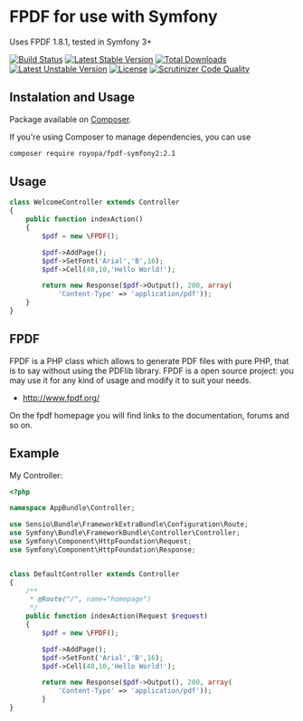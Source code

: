 FPDF for use with Symfony
=========================

Uses FPDF 1.8.1, tested in Symfony 3+

[![Build Status](https://travis-ci.org/royopa/fpdf-symfony2.svg?branch=master)](https://travis-ci.org/royopa/fpdf-symfony2)
[![Latest Stable Version](https://poser.pugx.org/royopa/fpdf-symfony2/v/stable.svg)](https://packagist.org/packages/royopa/fpdf-symfony2) [![Total Downloads](https://poser.pugx.org/royopa/fpdf-symfony2/downloads.svg)](https://packagist.org/packages/royopa/fpdf-symfony2) [![Latest Unstable Version](https://poser.pugx.org/royopa/fpdf-symfony2/v/unstable.svg)](https://packagist.org/packages/royopa/fpdf-symfony2) [![License](https://poser.pugx.org/royopa/fpdf-symfony2/license.svg)](https://packagist.org/packages/royopa/fpdf-symfony2)
[![Scrutinizer Code Quality](https://scrutinizer-ci.com/g/royopa/fpdf-symfony2/badges/quality-score.png?b=master)](https://scrutinizer-ci.com/g/royopa/fpdf-symfony2/?branch=master)

## Instalation and Usage 

Package available on [Composer](https://packagist.org/packages/royopa/fpdf-symfony2).

If you're using Composer to manage dependencies, you can use

```sh
composer require royopa/fpdf-symfony2:2.1
```

Usage
-----
```php
class WelcomeController extends Controller
{
    public function indexAction()
    {
        $pdf = new \FPDF();

        $pdf->AddPage();
        $pdf->SetFont('Arial','B',16);
        $pdf->Cell(40,10,'Hello World!');

        return new Response($pdf->Output(), 200, array(
            'Content-Type' => 'application/pdf'));
    }
}

```

FPDF
-----
FPDF is a PHP class which allows to generate PDF files with pure PHP, that is to say without using the PDFlib library. FPDF is a open source project: you may use it for any kind of usage and modify it to suit your needs.

- http://www.fpdf.org/

On the fpdf homepage you will find links to the documentation, forums and so on.

Example
-------

My Controller:

```php
<?php

namespace AppBundle\Controller;

use Sensio\Bundle\FrameworkExtraBundle\Configuration\Route;
use Symfony\Bundle\FrameworkBundle\Controller\Controller;
use Symfony\Component\HttpFoundation\Request;
use Symfony\Component\HttpFoundation\Response;


class DefaultController extends Controller
{
    /**
     * @Route("/", name="homepage")
     */
    public function indexAction(Request $request)
    {
        $pdf = new \FPDF();

        $pdf->AddPage();
        $pdf->SetFont('Arial','B',16);
        $pdf->Cell(40,10,'Hello World!');

        return new Response($pdf->Output(), 200, array(
            'Content-Type' => 'application/pdf'));
        }
}
```
